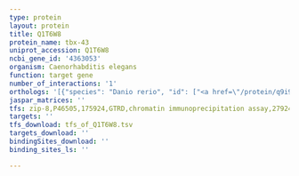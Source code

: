 ```yaml
---
type: protein
layout: protein
title: Q1T6W8
protein_name: tbx-43
uniprot_accession: Q1T6W8
ncbi_gene_id: '4363053'
organism: Caenorhabditis elegans
function: target gene
number_of_interactions: '1'
orthologs: '[{"species": "Danio rerio", "id": ["<a href=\"/protein/q9i9k7\">Q9I9K7</a>"]}]'
jaspar_matrices: ''
tfs: zip-8,P46505,175924,GTRD,chromatin immunoprecipitation assay,27924024%5Buid%5D,No
targets: ''
tfs_download: tfs_of_Q1T6W8.tsv
targets_download: ''
bindingSites_download: ''
binding_sites_ls: ''

---
```


